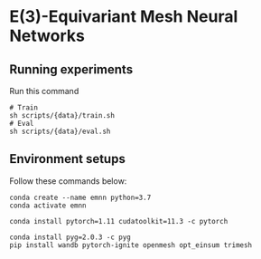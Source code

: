 # E(3)-Equivariant Mesh Neural Networks

## Running experiments

Run this command

```
# Train
sh scripts/{data}/train.sh
# Eval
sh scripts/{data}/eval.sh
```

## Environment setups

Follow these commands below:
```
conda create --name emnn python=3.7
conda activate emnn

conda install pytorch=1.11 cudatoolkit=11.3 -c pytorch

conda install pyg=2.0.3 -c pyg
pip install wandb pytorch-ignite openmesh opt_einsum trimesh
```